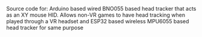Source code for:
Arduino based wired BNO055 based head tracker that acts as an XY mouse HID. Allows non-VR games to have head tracking when played through a VR headset 
and
ESP32 based wireless MPU6055 based head tracker for same purpose
